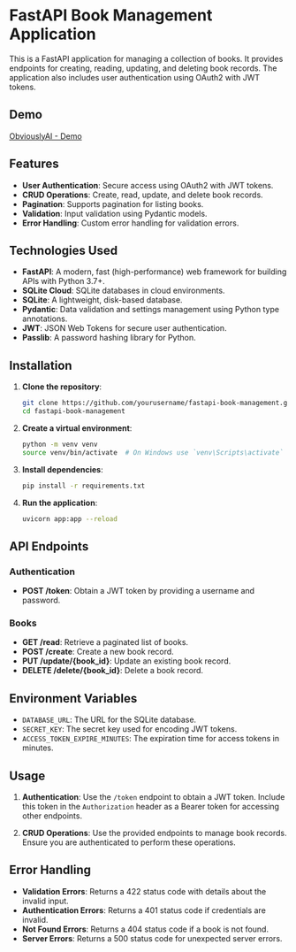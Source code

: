 # FastAPI Book Management Application

This is a FastAPI application for managing a collection of books. It provides endpoints for creating, reading, updating, and deleting book records. The application also includes user authentication using OAuth2 with JWT tokens.

## Demo

[ObviouslyAI - Demo](https://obviouslyai-7e45a676f5a1.herokuapp.com/docs)

## Features

- **User Authentication**: Secure access using OAuth2 with JWT tokens.
- **CRUD Operations**: Create, read, update, and delete book records.
- **Pagination**: Supports pagination for listing books.
- **Validation**: Input validation using Pydantic models.
- **Error Handling**: Custom error handling for validation errors.

## Technologies Used

- **FastAPI**: A modern, fast (high-performance) web framework for building APIs with Python 3.7+.
- **SQLite Cloud**: SQLite databases in cloud environments.
- **SQLite**: A lightweight, disk-based database.
- **Pydantic**: Data validation and settings management using Python type annotations.
- **JWT**: JSON Web Tokens for secure user authentication.
- **Passlib**: A password hashing library for Python.

## Installation

1. **Clone the repository**:
   ```bash
   git clone https://github.com/yourusername/fastapi-book-management.git
   cd fastapi-book-management
   ```

2. **Create a virtual environment**:
   ```bash
   python -m venv venv
   source venv/bin/activate  # On Windows use `venv\Scripts\activate`
   ```

3. **Install dependencies**:
   ```bash
   pip install -r requirements.txt
   ```

4. **Run the application**:
   ```bash
   uvicorn app:app --reload
   ```

## API Endpoints

### Authentication

- **POST /token**: Obtain a JWT token by providing a username and password.

### Books

- **GET /read**: Retrieve a paginated list of books.
- **POST /create**: Create a new book record.
- **PUT /update/{book_id}**: Update an existing book record.
- **DELETE /delete/{book_id}**: Delete a book record.

## Environment Variables

- `DATABASE_URL`: The URL for the SQLite database.
- `SECRET_KEY`: The secret key used for encoding JWT tokens.
- `ACCESS_TOKEN_EXPIRE_MINUTES`: The expiration time for access tokens in minutes.

## Usage

1. **Authentication**: Use the `/token` endpoint to obtain a JWT token. Include this token in the `Authorization` header as a Bearer token for accessing other endpoints.

2. **CRUD Operations**: Use the provided endpoints to manage book records. Ensure you are authenticated to perform these operations.

## Error Handling

- **Validation Errors**: Returns a 422 status code with details about the invalid input.
- **Authentication Errors**: Returns a 401 status code if credentials are invalid.
- **Not Found Errors**: Returns a 404 status code if a book is not found.
- **Server Errors**: Returns a 500 status code for unexpected server errors.
